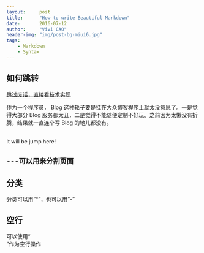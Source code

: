 ```yaml
---
layout:     post
title:      "How to write Beautiful Markdown"
date:       2016-07-12
author:     "Vivi CAO"
header-img: "img/post-bg-miui6.jpg"
tags:
    - Markdown
    - Syntax
---
```


## 如何跳转

[跳过废话，直接看技术实现 ](#build)


作为一个程序员， Blog 这种轮子要是挂在大众博客程序上就太没意思了。一是觉得大部分 Blog 服务都太丑，二是觉得不能随便定制不好玩。之前因为太懒没有折腾，结果就一直连个写 Blog 的地儿都没有。

<br>
It will be jump here!
<p id = "build"></p>

`---可以用来分割页面`
---

## 分类

分类可以用“*”，也可以用“-”

## 空行

可以使用“<br>”作为空行操作
